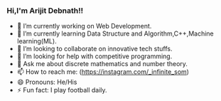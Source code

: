 ### Hi,I'm Arijit Debnath!!

- 🔭 I’m currently working on Web Development.
- 🌱 I’m currently learning Data Structure and Algorithm,C++,Machine learning(ML). 
- 👯 I’m looking to collaborate on innovative tech stuffs.
- 🤔 I’m looking for help with competitive programming.
- 💬 Ask me about discrete mathematics and number theory.
- 📫 How to reach me: (https://instagram.com/_infinite_som)
- 😄 Pronouns: He/His
- ⚡ Fun fact: I play football daily.
